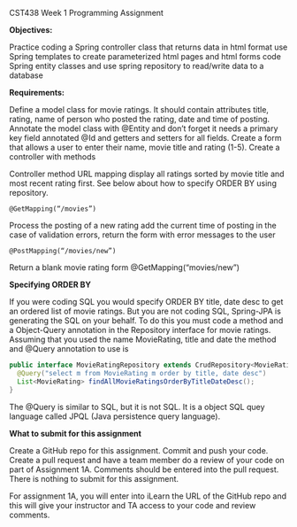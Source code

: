 CST438 Week 1 Programming Assignment

**Objectives:**

Practice coding a Spring controller class that returns data in html format
use Spring templates to create parameterized html pages and html forms
code Spring entity classes and use spring repository to read/write data to a database

**Requirements:**

Define a model class for movie ratings.
It should contain attributes title, rating, name of person who posted the rating, date and time of
posting. Annotate the model class with @Entity and don’t forget it needs a primary key field
annotated @Id and getters and setters for all fields.
Create a form that allows a user to enter their name, movie title and rating (1-5).
Create a controller with methods

Controller method URL mapping
display all ratings sorted by movie title and most
recent rating first. See below about how to
specify ORDER BY using repository.

```
@GetMapping(“/movies”)
```
Process the posting of a new rating
add the current time of posting
in the case of validation errors, return the
form with error messages to the user

```
@PostMapping(“/movies/new”)
```

Return a blank movie rating form @GetMapping(“movies/new”)

**Specifying ORDER BY**

If you were coding SQL you would specify ORDER BY title, date desc to get an ordered list of
movie ratings. But you are not coding SQL, Spring-JPA is generating the SQL on your behalf. To
do this you must code a method and a Object-Query annotation in the Repository interface for
movie ratings. Assuming that you used the name MovieRating, title and date the method and
@Query annotation to use is

```java
public interface MovieRatingRepository extends CrudRepository<MovieRating, Long> {
  @Query("select m from MovieRating m order by title, date desc")
  List<MovieRating> findAllMovieRatingsOrderByTitleDateDesc();
}
```

The @Query is similar to SQL, but it is not SQL. It is a object SQL quey language called JPQL (Java
persistence query language).

**What to submit for this assignment**

Create a GitHub repo for this assignment. Commit and push your code. Create a pull request and have a
team member do a review of your code on part of Assignment 1A. Comments should be entered into
the pull request. There is nothing to submit for this assignment.

For assignment 1A, you will enter into iLearn the URL of the GitHub repo and this will give your
instructor and TA access to your code and review comments.


